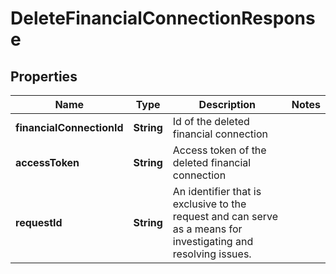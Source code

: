 

# DeleteFinancialConnectionResponse


## Properties

| Name | Type | Description | Notes |
|------------ | ------------- | ------------- | -------------|
|**financialConnectionId** | **String** | Id of the deleted financial connection |  |
|**accessToken** | **String** | Access token of the deleted financial connection |  |
|**requestId** | **String** | An identifier that is exclusive to the request and can serve as a means for investigating and resolving issues. |  |



